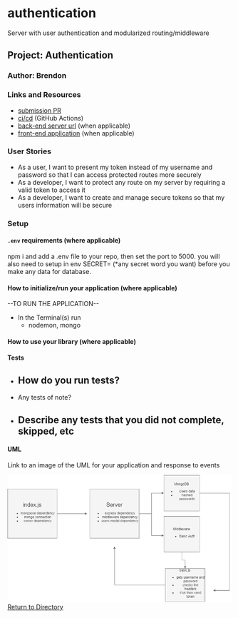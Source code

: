 # authentication
Server with user authentication and modularized routing/middleware



## Project: Authentication

### Author: Brendon

### Links and Resources

- [submission PR](https://github.com/brendon-401-advanced-javascript/authentication/pull/4)
- [ci/cd](https://github.com/brendon-401-advanced-javascript/authentication/actions) (GitHub Actions)
- [back-end server url](http://xyz.com) (when applicable)
- [front-end application](http://xyz.com) (when applicable)

### User Stories

* As a user, I want to present my token instead of my username and password so that I can access protected routes more securely
* As a developer, I want to protect any route on my server by requiring a valid token to access it
* As a developer, I want to create and manage secure tokens so that my users information will be secure

### Setup

#### `.env` requirements (where applicable)

npm i and add a .env file to your repo, then set the port to 5000. you will also need to setup in env SECRET= (*any secret word you want) before you make any data for database. 


#### How to initialize/run your application (where applicable)

--TO RUN THE APPLICATION--
- In the Terminal(s) run 
    - nodemon, mongo

#### How to use your library (where applicable)

#### Tests

- How do you run tests?
    - 
- Any tests of note?
- Describe any tests that you did not complete, skipped, etc
    - 

#### UML

Link to an image of the UML for your application and response to events

![UML](./basicAuthUML.png)
[Return to Directory](##Directory)


